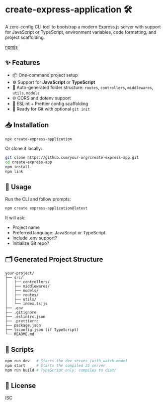 # create-express-application 🛠️

A zero-config CLI tool to bootstrap a modern Express.js server with support for JavaScript or TypeScript, environment variables, code formatting, and project scaffolding.

[npmjs](https://www.npmjs.com/package/create-express-application)

## ✨ Features

- 📦 One-command project setup
- ⚙️ Support for **JavaScript** or **TypeScript**
- 🔄 Auto-generated folder structure: `routes`, `controllers`, `middlewares`, `utils`, `models`
- 🌐 CORS and dotenv support
- 🎨 ESLint + Prettier config scaffolding
- 🧪 Ready for Git with optional `git init`

## 📥 Installation

```bash
npx create-express-application
```
Or clone it locally:
```bash
git clone https://github.com/your-org/create-express-app.git
cd create-express-app
npm install
npm link
```
## 🚀 Usage

Run the CLI and follow prompts:
```bash
npm create express-application@latest
```
It will ask:

- Project name
- Preferred language: JavaScript or TypeScript
- Include .env support?
- Initialize Git repo?

## 🗂️ Generated Project Structure
```
your-project/
├── src/
│   ├── controllers/
│   ├── middlewares/
│   ├── models/
│   ├── routes/
│   ├── utils/
│   └── index.ts|js
├── .env
├── .gitignore
├── .eslintrc.json
├── .prettierrc
├── package.json
├── tsconfig.json (if TypeScript)
└── README.md
```
## 🔧 Scripts
```bash
npm run dev   # Starts the dev server (with watch mode)
npm start     # Starts the compiled JS server
npm run build # TypeScript only: compiles to dist/
```
## 📘 License
ISC
